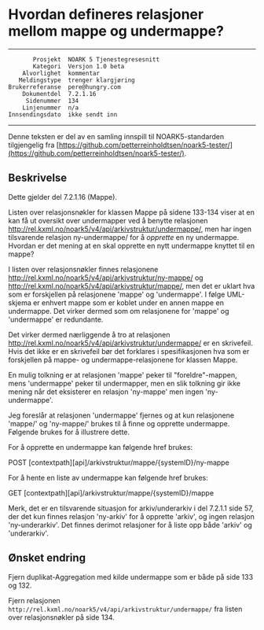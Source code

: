 Hvordan defineres relasjoner mellom mappe og undermappe?
========================================================

 ------------------  ---------------------------------
           Prosjekt  NOARK 5 Tjenestegresesnitt
           Kategori  Versjon 1.0 beta
        Alvorlighet  kommentar
       Meldingstype  trenger klargjøring
    Brukerreferanse  pere@hungry.com
        Dokumentdel  7.2.1.16
         Sidenummer  134
        Linjenummer  n/a
    Innsendingsdato  ikke sendt inn
 ------------------  ---------------------------------

Denne teksten er del av en samling innspill til NOARK5-standarden
tilgjengelig fra [https://github.com/petterreinholdtsen/noark5-tester/](https://github.com/petterreinholdtsen/noark5-tester/).

Beskrivelse
-----------

Dette gjelder del 7.2.1.16 (Mappe).

Listen over relasjonsnøkler for klassen Mappe på sidene 133-134 viser
at en kan få ut oversikt over undermapper ved å benytte relasjonen
http://rel.kxml.no/noark5/v4/api/arkivstruktur/undermappe/, men har
ingen tilsvarende relasjon ny-undermappe/ for å *opprette* en ny
undermappe.  Hvordan er det mening at en skal opprette en nytt
undermappe knyttet til en mappe?

I listen over relasjonsnøkler finnes relasjonene
http://rel.kxml.no/noark5/v4/api/arkivstruktur/ny-mappe/ og
http://rel.kxml.no/noark5/v4/api/arkivstruktur/mappe/, men det er
uklart hva som er forskjellen på relasjonene 'mappe' og 'undermappe'.
I følge UML-skjema er enhvert mappe som er koblet under en annen mappe
en undermappe.  Det virker dermed som om relasjonene for 'mappe' og
'undermappe' er redundante.

Det virker dermed nærliggende å tro at relasjonen
http://rel.kxml.no/noark5/v4/api/arkivstruktur/undermappe/ er en
skrivefeil.  Hvis det ikke er en skrivefeil bør det forklares i
spesifikasjonen hva som er forskjellen på mappe- og
undermappe-relasjonene for klassen Mappe.

En mulig tolkning er at relasjonen 'mappe' peker til
"foreldre"-mappen, mens 'undermappe' peker til undermapper, men en
slik tolkning gir ikke mening når det eksisterer en relasjon
'ny-mappe' men ingen 'ny-undermappe'.

Jeg foreslår at relasjonen 'undermappe' fjernes og at kun relasjonene
'mappe/' og 'ny-mappe/' brukes til å finne og opprette undermappe.
Følgende brukes for å illustrere dette.

For å opprette en undermappe kan følgende href brukes:

   POST [contextpath][api]/arkivstruktur/mappe/{systemID}/ny-mappe

For å hente en liste av undermappe kan følgende href brukes:

   GET [contextpath][api]/arkivstruktur/mappe/{systemID}/mappe

Merk, det er en tilsvarende situasjon for arkiv/underarkiv i del
7.2.1.1 side 57, der det kun finnes relasjon 'ny-arkiv' for å opprette
'arkiv', og ingen relasjon 'ny-underarkiv'.  Det finnes derimot
relasjoner for å liste opp både 'arkiv' og 'underarkiv'.

Ønsket endring
--------------

Fjern duplikat-Aggregation med kilde undermappe som er både på side
133 og 132.

Fjern relasjonen
`http://rel.kxml.no/noark5/v4/api/arkivstruktur/undermappe/` fra
listen over relasjonsnøkler på side 134.
